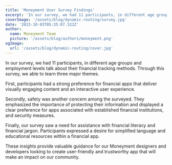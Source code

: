 ```yaml
---
title: 'Moneyment User Survey Findings'
excerpt: 'In our survey, we had 11 participants, in different age groups and employment levels talk about their financial tracking methods. Through this survey, we able to learn three major...'
coverImage: '/assets/blog/dynamic-routing/survey.jpg'
date: '2023-10-03T05:35:07.322Z'
author:
  name: Moneyment Team
  picture: '/assets/blog/authors/moneyment.png'
ogImage:
  url: '/assets/blog/dynamic-routing/cover.jpg'
---
```

In our survey, we had 11 participants, in different age groups and employment levels talk about their financial tracking methods. Through this survey, we able to learn three major themes. 

First, participants had a strong preference for financial apps that deliver visually engaging content and an interactive user experience. 

Secondly, safety was another concern among the surveyed. They emphasized the importance of protecting their information and displayed a clear preference for apps associated with established financial institutions, and security measures.

Finally, our survey saw a need for assistance with financial literacy and financial jargon. Participants expressed a desire for simplified language and educational resources within a financial app. 

These insights provide valuable guidance for our Moneyment designers and developers looking to create user-friendly and trustworthy app that will make an impact on our community. 
